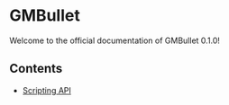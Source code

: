 # GMBullet

Welcome to the official documentation of GMBullet 0.1.0!

## Contents

* [Scripting API](./ScriptingAPI.html)
